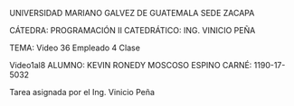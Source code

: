 UNIVERSIDAD MARIANO GALVEZ DE GUATEMALA SEDE ZACAPA

CÁTEDRA: PROGRAMACIÓN II CATEDRÁTICO: ING. VINICIO PEÑA

TEMA: Video 36 Empleado 4 Clase

Video1al8
ALUMNO: KEVIN RONEDY MOSCOSO ESPINO CARNÉ: 1190-17-5032

Tarea asignada por el Ing. Vinicio Peña
